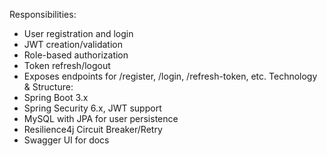 Responsibilities:
- User registration and login
- JWT creation/validation
- Role-based authorization
- Token refresh/logout
- Exposes endpoints for /register, /login, /refresh-token, etc.
  Technology & Structure:
- Spring Boot 3.x
- Spring Security 6.x, JWT support
- MySQL with JPA for user persistence
- Resilience4j Circuit Breaker/Retry
- Swagger UI for docs
